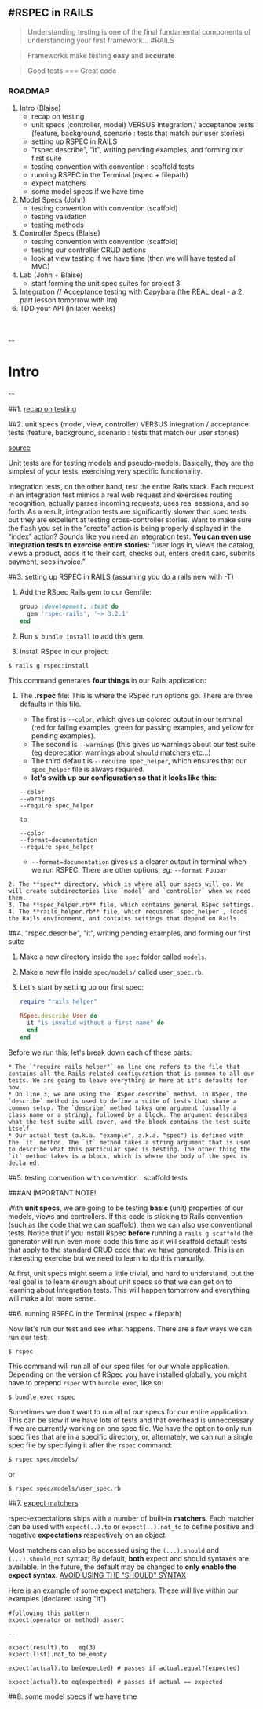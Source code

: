 #RSPEC in RAILS
--



> Understanding testing is one of the final fundamental components of understanding your first framework... #RAILS

>  Frameworks make testing **easy** and **accurate** 

> Good tests === Great code

### ROADMAP
1. Intro (Blaise)
	* recap on testing 
	* unit specs (controller, model) VERSUS integration / acceptance tests (feature, background, scenario : tests that match our user stories)
	* setting up RSPEC in RAILS
	* "rspec.describe", "it", writing pending examples, and forming our first suite
	* testing convention with convention : scaffold tests
	* running RSPEC in the Terminal (rspec + filepath)
	* expect matchers
	* some model specs if we have time
2. Model Specs (John) 
	* testing convention with convention (scaffold)
	* testing validation
	* testing methods
3. Controller Specs (Blaise) 
	* testing convention with convention (scaffold)
	* testing our controller CRUD actions
	* look at view testing if we have time (then we will have tested all MVC)
4. Lab (John + Blaise)
	* start forming the unit spec suites for project 3 
5. Integration // Acceptance testing with Capybara (the REAL deal - a 2 part lesson tomorrow with Ira) 
6. TDD your API (in later weeks)
<br><br><br>

--
# Intro
--

##1. [recap on testing](https://github.com/ga-students/WDI_LA_16/tree/master/07-week/intro_to_tdd)

##2. unit specs (model, view, controller) VERSUS integration / acceptance tests (feature, background, scenario : tests that match our user stories)

[source](http://weblog.jamisbuck.org/2007/1/30/unit-vs-functional-vs-integration.html)

Unit tests are for testing models and pseudo-models. Basically, they are the simplest of your tests, exercising very specific functionality. 

Integration tests, on the other hand, test the entire Rails stack. Each request in an integration test mimics a real web request and exercises routing recognition, actually parses incoming requests, uses real sessions, and so forth. As a result, integration tests are significantly slower than spec tests, but they are excellent at testing cross-controller stories. Want to make sure the flash you set in the “create” action is being properly displayed in the “index” action? Sounds like you need an integration test. **You can even use integration tests to exercise entire stories:** “user logs in, views the catalog, views a product, adds it to their cart, checks out, enters credit card, submits payment, sees invoice.”

##3. setting up RSPEC in RAILS
(assuming you do a rails new with -T)

1. Add the RSpec Rails gem to our Gemfile:
    
    ```ruby
    group :development, :test do
      gem 'rspec-rails', '~> 3.2.1'
    end
    ```

2. Run `$ bundle install` to add this gem.

3. Install RSpec in our project:  

  ```
  $ rails g rspec:install
  ```

  This command generates **four things** in our Rails application:
  1. The **.rspec** file: This is where the RSpec run options go. There are three defaults in this file.
		* The first is `--color`, which gives us colored output in our terminal (red for failing examples, green for passing examples, and yellow for pending examples).
		* The second is `--warnings` (this gives us warnings about our test suite (eg deprecation warnings about `should` matchers etc...) 
		* The third default is `--require spec_helper`, which ensures that our `spec_helper` file is always required.
		* **let's swith up our configuration so that it looks like this:**


		```
		--color
		--warnings
		--require spec_helper

		to 

		--color
		--format=documentation
		--require spec_helper
		```
	
		* `--format=documentation` gives us a clearer output in terminal when we run RSPEC. There are other options, eg: `--format Fuubar`
	
	2. The **spec** directory, which is where all our specs will go. We will create subdirectories like `model` and `controller` when we need them.
	3. The **spec_helper.rb** file, which contains general RSpec settings.
	4. The **rails_helper.rb** file, which requires `spec_helper`, loads the Rails environment, and contains settings that depend on Rails.

##4. "rspec.describe", "it", writing pending examples, and forming our first suite

1.  Make a new directory inside the `spec` folder called `models`.

2.  Make a new file inside `spec/models/` called `user_spec.rb`.

3. Let's start by setting up our first spec:

	  ```ruby
	  require "rails_helper"

	  RSpec.describe User do
	    it "is invalid without a first name" do
	    end 
	  end
	  ```

  Before we run this, let's break down each of these parts:

    * The `"require rails_helper"` on line one refers to the file that contains all the Rails-related configuration that is common to all our tests. We are going to leave everything in here at it's defaults for now.
    * On line 3, we are using the `RSpec.describe` method. In RSpec, the `describe` method is used to define a suite of tests that share a common setup. The `describe` method takes one argument (usually a class name or a string), followed by a block. The argument describes what the test suite will cover, and the block contains the test suite itself.
    * Our actual test (a.k.a. "example", a.k.a. "spec") is defined with the `it` method. The `it` method takes a string argument that is used to describe what this particular spec is testing. The other thing the `it` method takes is a block, which is where the body of the spec is declared.



##5. testing convention with convention : scaffold tests

###AN IMPORTANT NOTE! 

With **unit specs**, we are going to be testing **basic** (unit) properties of our models, views and controllers. If this code is sticking to Rails convention (such as the code that we can scaffold), then we can also use conventional tests. Notice that if you install Rspec **before** running a `rails g scaffold` the generator will run even more code this time as it will scaffold default tests that apply to the standard CRUD code that we have generated. This is an interesting exercise but we need to learn to do this manually. 

At first, unit specs might seem a little trivial, and hard to understand, but the real goal is to learn enough about unit specs so that we can get on to learning about Integration tests. This will happen tomorrow and everything will make a lot more sense.




##6. running RSPEC in the Terminal (rspec + filepath)

Now let's run our test and see what happens. There are a few ways we can run our test:

  ```
  $ rspec
  ```

  This command will run all of our spec files for our whole application. Depending on the version of RSpec you have installed globally, you might have to prepend `rspec` with `bundle exec`, like so:

  ```
  $ bundle exec rspec
  ```

  Sometimes we don't want to run all of our specs for our entire application. This can be slow if we have lots of tests and that overhead is unneccessary if we are currently working on one spec file. We have the option to only run spec files that are in a specific directory, or, alternately, we can run a single spec file by specifying it after the `rspec` command:

  ```
  $ rspec spec/models/
  ```

  or

  ```
  $ rspec spec/models/user_spec.rb
  ```


##7. [expect matchers](https://www.relishapp.com/rspec/rspec-expectations/docs/built-in-matchers)

rspec-expectations ships with a number of built-in **matchers**. Each matcher can be used
with `expect(..).to` or `expect(..).not_to` to define positive and negative **expectations** respectively on an object. 

Most matchers can also be accessed using the `(...).should` and
`(...).should_not` syntax; By default, **both** expect and should syntaxes are available. In the future, the default may be changed to **only enable the expect syntax**. [AVOID USING THE "SHOULD" SYNTAX](https://github.com/rspec/rspec-expectations/blob/master/Should.md)

Here is an example of some expect matchers. These will live within our examples (declared using "it")

```
#following this pattern
expect(operator or method) assert

-- 

expect(result).to   eq(3)
expect(list).not_to be_empty

expect(actual).to be(expected) # passes if actual.equal?(expected)

expect(actual).to eq(expected) # passes if actual == expected
```

##8. some model specs if we have time